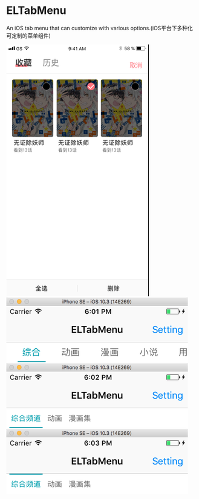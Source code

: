 # ELTabMenu
An iOS tab menu that can customize with various options.(iOS平台下多种化可定制的菜单组件)

![demo1](https://github.com/emmet7life/ELTabMenu/blob/master/screenshot/demo1.png "demo1")
![demo2](https://github.com/emmet7life/ELTabMenu/blob/master/screenshot/demo2.png "demo2")
![demo3](https://github.com/emmet7life/ELTabMenu/blob/master/screenshot/demo3.png "demo3")
![demo4](https://github.com/emmet7life/ELTabMenu/blob/master/screenshot/demo4.png "demo4")
